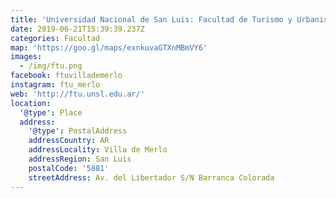 ```yaml
---
title: 'Universidad Nacional de San Luis: Facultad de Turismo y Urbanismo'
date: 2019-06-21T15:39:39.237Z
categories: Facultad
map: 'https://goo.gl/maps/exnkuvaGTXnMBmVY6'
images:
  - /img/ftu.png
facebook: ftuvillademerlo
instagram: ftu_merlo
web: 'http://ftu.unsl.edu.ar/'
location:
  '@type': Place
  address:
    '@type': PostalAddress
    addressCountry: AR
    addressLocality: Villa de Merlo
    addressRegion: San Luis
    postalCode: '5881'
    streetAddress: Av. del Libertador S/N Barranca Colorada
---
```


